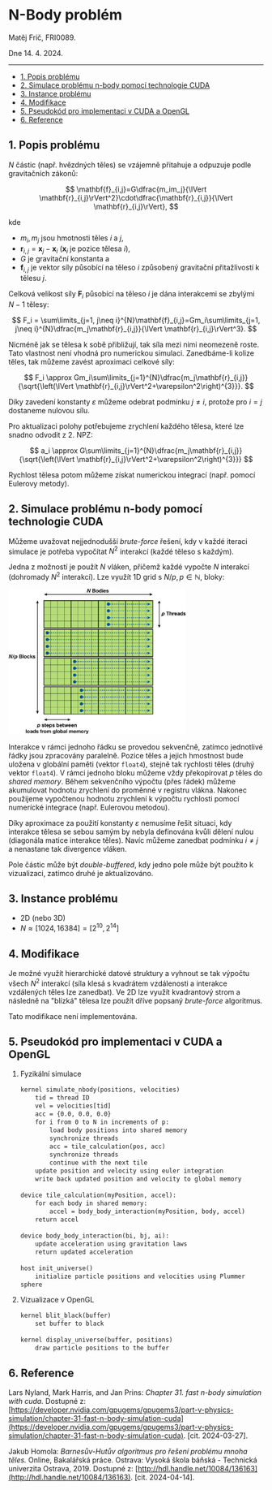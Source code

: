 # N-Body problém

Matěj Frič, FRI0089.

Dne 14. 4. 2024.

---

- [1. Popis problému](#1-popis-problému)
- [2. Simulace problému n-body pomocí technologie CUDA](#2-simulace-problému-n-body-pomocí-technologie-cuda)
- [3. Instance problému](#3-instance-problému)
- [4. Modifikace](#4-modifikace)
- [5. Pseudokód pro implementaci v CUDA a OpenGL](#5-pseudokód-pro-implementaci-v-cuda-a-opengl)
- [6. Reference](#6-reference)

## 1. Popis problému

$N$ částic (např. hvězdných těles) se vzájemně přitahuje a odpuzuje podle gravitačních zákonů:

$$
\mathbf{f}_{i,j}=G\dfrac{m_im_j}{\lVert \mathbf{r}_{i,j}\rVert^2}\cdot\dfrac{\mathbf{r}_{i,j}}{\lVert \mathbf{r}_{i,j}\rVert},
$$

kde

- $m_i,m_j$ jsou hmotnosti těles $i$ a $j$,
- $\mathbf{r}_{i,j} = \mathbf{x}_{j} - \mathbf{x}_{i}$ ($\mathbf{x}_{i}$ je pozice tělesa $i$),
- $G$ je gravitační konstanta a
- $\mathbf{f}_{i,j}$ je vektor síly působící na těleso $i$ způsobený gravitační přitažlivostí k tělesu $j$.

Celková velikost síly $\mathbf{F}_i$ působící na těleso $i$ je dána interakcemi se zbylými $N-1$ tělesy:

$$
F_i = \sum\limits_{j=1, j\neq i}^{N}\mathbf{f}_{i,j}=Gm_i\sum\limits_{j=1, j\neq i}^{N}\dfrac{m_j\mathbf{r}_{i,j}}{\lVert \mathbf{r}_{i,j}\rVert^3}.
$$

Nicméně jak se tělesa k sobě přibližují, tak síla mezi nimi neomezeně roste. Tato vlastnost není vhodná pro numerickou simulaci. Zanedbáme-li kolize těles, tak můžeme zavést aproximaci celkové síly:

$$
F_i \approx Gm_i\sum\limits_{j=1}^{N}\dfrac{m_j\mathbf{r}_{i,j}}{\sqrt{\left(\lVert \mathbf{r}_{i,j}\rVert^2+\varepsilon^2\right)^{3}}}.
$$

Díky zavedení konstanty $\varepsilon$ můžeme odebrat podmínku $j\neq i$, protože pro $i=j$ dostaneme nulovou sílu.

Pro aktualizaci polohy potřebujeme zrychlení každého tělesa, které lze snadno odvodit z 2. NPZ:

$$
a_i \approx G\sum\limits_{j=1}^{N}\dfrac{m_j\mathbf{r}_{i,j}}{\sqrt{\left(\lVert \mathbf{r}_{i,j}\rVert^2+\varepsilon^2\right)^{3}}}
$$

Rychlost tělesa potom můžeme získat numerickou integrací (např. pomocí Eulerovy metody).

## 2. Simulace problému n-body pomocí technologie CUDA

Můžeme uvažovat nejjednodušší *brute-force* řešení, kdy v každé iteraci simulace je potřeba vypočítat $N^2$ interakcí (každé těleso s každým).

Jedna z možností je použít $N$ vláken, přičemž každé vypočte $N$ interakcí (dohromady $N^2$ interakcí). Lze využít 1D grid s $N/p, p\in\mathbb{N},$ bloky:

<img src="figures/nbody.jpg" alt="nbody" width="350px">

Interakce v rámci jednoho řádku se provedou sekvenčně, zatímco jednotlivé řádky jsou zpracovány paralelně. Pozice těles a jejich hmostnost bude uložena v globální paměti (vektor `float4`), stejně tak rychlosti těles (druhý vektor `float4`). V rámci jednoho bloku můžeme vždy překopírovat $p$ těles do *shared memory*. Během sekvenčního výpočtu (přes řádek) můžeme akumulovat hodnotu zrychlení do proměnné v registru vlákna. Nakonec použijeme vypočtenou hodnotu zrychlení k výpočtu rychlosti pomocí numerícké integrace (např. Eulerovou metodou).

Díky aproximace za použití konstanty $\varepsilon$ nemusíme řešit situaci, kdy interakce tělesa se sebou samým by nebyla definována kvůli dělení nulou (diagonála matice interakce těles). Navíc můžeme zanedbat podmínku $i\neq j$ a nenastane tak divergence vláken.

Pole částic může být *double-buffered*, kdy jedno pole může být použito k vizualizaci, zatímco druhé je aktualizováno.

## 3. Instance problému

- 2D (nebo 3D)
- $N\approx[1024, 16384]=[2^{10}, 2^{14}]$

## 4. Modifikace

Je možné využít hierarchické datové struktury a vyhnout se tak výpočtu všech $N^2$ interakcí (síla klesá s kvadrátem vzdálenosti a interakce vzdálených těles lze zanedbat). Ve 2D lze využít kvadrantový strom a následně na "blízká" tělesa lze použít dříve popsaný *brute-force* algoritmus.

Tato modifikace není implementována.

## 5. Pseudokód pro implementaci v CUDA a OpenGL

1. Fyzikální simulace

    ```text
    kernel simulate_nbody(positions, velocities)
        tid = thread ID
        vel = velocities[tid]
        acc = {0.0, 0.0, 0.0}
        for i from 0 to N in increments of p:
            load body positions into shared memory
            synchronize threads
            acc = tile_calculation(pos, acc)
            synchronize threads
            continue with the next tile
        update position and velocity using euler integration
        write back updated position and velocity to global memory

    device tile_calculation(myPosition, accel):
        for each body in shared memory:
            accel = body_body_interaction(myPosition, body, accel)
        return accel

    device body_body_interaction(bi, bj, ai):
        update acceleration using gravitation laws
        return updated acceleration

    host init_universe()
        initialize particle positions and velocities using Plummer sphere
    ```

2. Vizualizace v OpenGL

    ```text
    kernel blit_black(buffer)
        set buffer to black

    kernel display_universe(buffer, positions)
        draw particle positions to the buffer
    ```

## 6. Reference

Lars Nyland, Mark Harris, and Jan Prins:
*Chapter 31. fast n-body simulation with cuda.*
Dostupné z: [https://developer.nvidia.com/gpugems/gpugems3/part-v-physics-simulation/chapter-31-fast-n-body-simulation-cuda](https://developer.nvidia.com/gpugems/gpugems3/part-v-physics-simulation/chapter-31-fast-n-body-simulation-cuda). [cit. 2024-03-27].

Jakub Homola:
*Barnesův-Hutův algoritmus pro řešení problému mnoha těles.*
Online, Bakalářská práce.
Ostrava: Vysoká škola báňská - Technická univerzita Ostrava, 2019.
Dostupné z: [http://hdl.handle.net/10084/136163](http://hdl.handle.net/10084/136163). [cit. 2024-04-14].
